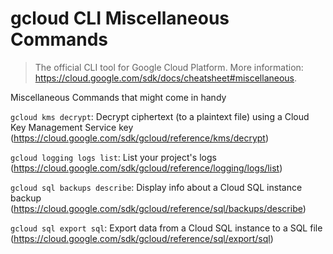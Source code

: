 # gcloud CLI Miscellaneous Commands

> The official CLI tool for Google Cloud Platform.
> More information: <https://cloud.google.com/sdk/docs/cheatsheet#miscellaneous>.

Miscellaneous
Commands that might come in handy

`gcloud kms decrypt`: Decrypt ciphertext (to a plaintext file) using a Cloud Key Management Service key (https://cloud.google.com/sdk/gcloud/reference/kms/decrypt)

`gcloud logging logs list`: List your project's logs (https://cloud.google.com/sdk/gcloud/reference/logging/logs/list)

`gcloud sql backups describe`: Display info about a Cloud SQL instance backup (https://cloud.google.com/sdk/gcloud/reference/sql/backups/describe)

`gcloud sql export sql`: Export data from a Cloud SQL instance to a SQL file (https://cloud.google.com/sdk/gcloud/reference/sql/export/sql)
